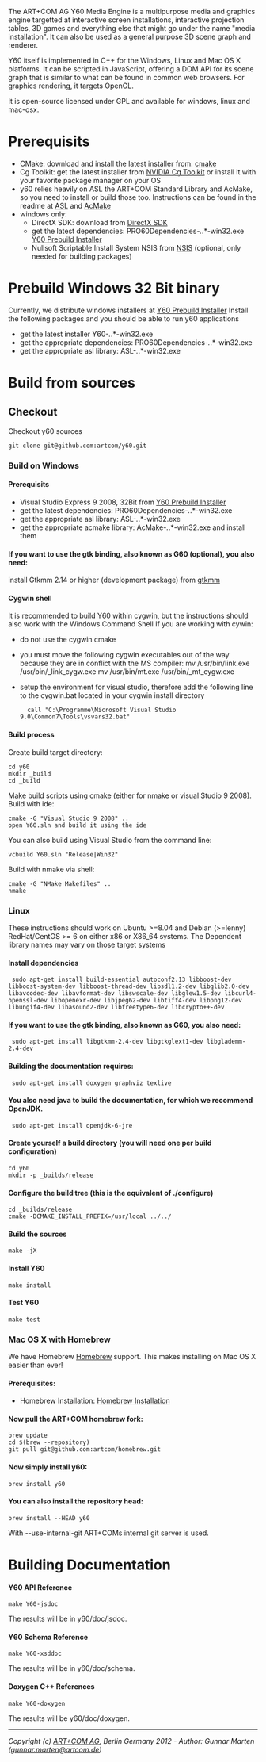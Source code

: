 The ART+COM AG Y60 Media Engine is a multipurpose media and graphics engine targetted at interactive screen installations, interactive projection tables, 3D games and everything else that might go under the name "media installation". It can also be used as a general purpose 3D scene graph and renderer.

Y60 itself is implemented in C++ for the Windows, Linux and Mac OS X platforms. It can be scripted in JavaScript, offering a DOM API for its scene graph that is similar to what can be found in common web browsers. For graphics rendering, it targets OpenGL. 

It is open-source licensed under GPL and available for windows, linux and mac-osx.

# Prerequisits
- CMake: download and install the latest installer from: [cmake]
- Cg Toolkit: get the latest installer from [NVIDIA Cg Toolkit] or install it with your favorite package manager on your OS
- y60 relies heavily on ASL the ART+COM Standard Library and AcMake, so you need to install or build those too. Instructions can be found in the readme at [ASL] and [AcMake]
- windows only:
    - DirectX SDK: download from [DirectX SDK]
    - get the latest dependencies: PRO60Dependencies-*.*.*-win32.exe [Y60 Prebuild Installer]
    - Nullsoft Scriptable Install System NSIS from [NSIS] (optional, only needed for building packages)


# Prebuild Windows 32 Bit binary
Currently, we distribute windows installers at [Y60 Prebuild Installer]
Install the following packages and you should be able to run y60 applications
- get the latest installer Y60-*.*.*-win32.exe 
- get the appropriate dependencies: PRO60Dependencies-*.*.*-win32.exe
- get the appropriate asl library: ASL-*.*.*-win32.exe

# Build from sources
## Checkout
Checkout y60 sources
 
    git clone git@github.com:artcom/y60.git

### Build on Windows
#### Prerequisits
- Visual Studio Express 9 2008, 32Bit
from [Y60 Prebuild Installer]
- get the latest dependencies: PRO60Dependencies-*.*.*-win32.exe
- get the appropriate asl library: ASL-*.*.*-win32.exe
- get the appropriate acmake library: AcMake-*.*.*-win32.exe
and install them

#### If you want to use the gtk binding, also known as G60 (optional), you also need:

install Gtkmm 2.14 or higher (development package) from [gtkmm]

#### Cygwin shell
It is recommended to build Y60 within cygwin, but the instructions should also work with the Windows Command Shell
If you are working with cywin:
- do not use the cygwin cmake
- you must move the following cygwin executables out of the way because they are in conflict with the MS compiler:
        mv /usr/bin/link.exe /usr/bin/_link_cygw.exe
        mv /usr/bin/mt.exe /usr/bin/_mt_cygw.exe

- setup the environment for visual studio, therefore add the following line to the cygwin.bat located in your cygwin install directory

        call "C:\Programme\Microsoft Visual Studio 9.0\Common7\Tools\vsvars32.bat" 

#### Build process
Create build target directory:
  
    cd y60
    mkdir _build  
    cd _build  

Make build scripts using cmake (either for nmake or visual Studio 9 2008).  
Build with ide: 

    cmake -G "Visual Studio 9 2008" .. 
    open Y60.sln and build it using the ide

You can also build using Visual Studio from the command line:

    vcbuild Y60.sln "Release|Win32" 

Build with nmake via shell: 

    cmake -G "NMake Makefiles" ..
    nmake

### Linux
These instructions should work on Ubuntu >=8.04 and Debian (>=lenny) RedHat/CentOS >= 6 on either x86 or X86_64 systems. The Dependent library names may vary on those target systems

#### Install dependencies
     sudo apt-get install build-essential autoconf2.13 libboost-dev libboost-system-dev libboost-thread-dev libsdl1.2-dev libglib2.0-dev libavcodec-dev libavformat-dev libswscale-dev libglew1.5-dev libcurl4-openssl-dev libopenexr-dev libjpeg62-dev libtiff4-dev libpng12-dev libungif4-dev libasound2-dev libfreetype6-dev libcrypto++-dev

#### If you want to use the gtk binding, also known as G60, you also need:
     sudo apt-get install libgtkmm-2.4-dev libgtkglext1-dev libglademm-2.4-dev

#### Building the documentation requires:
     sudo apt-get install doxygen graphviz texlive

#### You also need java to build the documentation, for which we recommend OpenJDK.
     sudo apt-get install openjdk-6-jre

#### Create yourself a build directory (you will need one per build configuration)
    cd y60
    mkdir -p _builds/release

#### Configure the build tree (this is the equivalent of ./configure)

    cd _builds/release
    cmake -DCMAKE_INSTALL_PREFIX=/usr/local ../../

#### Build the sources

    make -jX

#### Install Y60

    make install

#### Test Y60

    make test

### Mac OS X with Homebrew

We have Homebrew [Homebrew] support. This makes installing on Mac OS X easier than ever!

#### Prerequisites:

- Homebrew Installation: [Homebrew Installation]

#### Now pull the ART+COM homebrew fork:

    brew update
    cd $(brew --repository)
    git pull git@github.com:artcom/homebrew.git

#### Now simply install y60:

    brew install y60
#### You can also install the repository head:
    brew install --HEAD y60

With --use-internal-git ART+COMs internal git server is used.

# Building Documentation
#### Y60 API Reference
    make Y60-jsdoc

The results will be in y60/doc/jsdoc.

#### Y60 Schema Reference
    make Y60-xsddoc

The results will be in y60/doc/schema.
#### Doxygen C++ References
    make Y60-doxygen

The results will be y60/doc/doxygen.

- - -
*Copyright (c) [ART+COM AG](http://www.artcom.de/), Berlin Germany 2012 - Author: Gunnar Marten (gunnar.marten@artcom.de)*

[Homebrew Installation]: https://github.com/mxcl/homebrew/wiki/installation
[Homebrew]: https://github.com/mxcl/homebrew/
[gtkmm]: https://live.gnome.org/gtkmm/MSWindows
[Y60 Prebuild Installer]: https://y60.artcom.de/redmine/projects/y60/files
[NSIS]: http://nsis.sourceforge.net/
[DirectX SDK]: http://www.microsoft.com/en-us/download/details.aspx?id=6812
[ASL]: https://github.com/artcom/asl
[AcMake]: https://github.com/artcom/acmake
[NVIDIA Cg Toolkit]: http://developer.nvidia.com/cg-toolkit
[cmake]: http://cmake.org/cmake/resources/software.html
